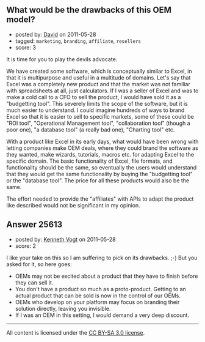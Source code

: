 ## What would be the drawbacks of this OEM model?

- posted by: [David](https://stackexchange.com/users/-1/2684-david) on 2011-05-28
- tagged: `marketing`, `branding`, `affiliate`, `resellers`
- score: 3

It is time for you to play the devils advocate.

We have created some software, which is conceptually similar to Excel, in that it is multipurpose and useful in a multitude of domains. Let's say that Excel was a completely new product and that the market was not familiar with spreadsheets at all, just calculators. If I was a seller of Excel and was to make a cold call to a CFO to sell the product, I would have sold it as a "budgetting tool". This severely limits the scope of the software, but it is much easier to understand. I could imagine hundreds of ways to brand Excel so that it is easier to sell to specific markets, some of these could be "ROI tool", "Operational Management tool", "collaboration tool" (though a poor one), "a database tool" (a really bad one), "Charting tool" etc.

With a product like Excel in its early days, what would have been wrong with letting companies make OEM deals, where they could brand the software as they wanted, make wizards, tutorials, macros etc. for adapting Excel to the specific domain. The basic functionality of Excel, file formats, and functionality should be the same, so eventually the users would understand that they would get the same functionality by buying the "budgetting tool" or the "database tool". The price for all these products would also be the same.

The effort needed to provide the "affiliates" with APIs to adapt the product like described would not be significant in my opinion.


## Answer 25613

- posted by: [Kenneth Vogt](https://stackexchange.com/users/-1/6736-kenneth-vogt) on 2011-05-28
- score: 2

I like your take on this so I am suffering to pick on its drawbacks. ;-) But you asked for it, so here goes:

 - OEMs may not be excited about a product that they have to finish before they can sell it.
 - You don't have a product so much as a proto-product. Getting to an actual product that can be sold is now in the control of our OEMs.
 - OEMs who develop on your platform may focus on branding their solution directly, leaving you invisible.
 - If I was an OEM in this setting, I would demand a very deep discount.




---

All content is licensed under the [CC BY-SA 3.0 license](https://creativecommons.org/licenses/by-sa/3.0/).
